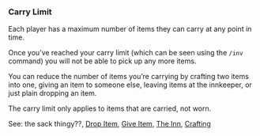 ### Carry Limit
Each player has a maximum number of items they can carry at any point in time.

Once you’ve reached your carry limit (which can be seen using the `/inv` command) you will not be able to pick up any
  more items.

You can reduce the number of items you’re carrying by crafting two items into one, giving an item to someone else,
  leaving items at the innkeeper, or just plain dropping an item.

The carry limit only applies to items that are carried, not worn.

See: the sack thingy??, [Drop Item](drop_item.md), [Give Item](give_item.md), [The Inn](/locations/inn), [Crafting](/locations/blacksmith/crafting.md)


